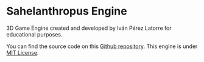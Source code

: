 # Sahelanthropus Engine
3D Game Engine created and developed by Iván Pérez Latorre for educational purposes.

You can find the source code on this [Github repository](https://github.com/N4bi/Sahelanthropus_Engine). This engine is under [MIT License](https://github.com/N4bi/Sahelanthropus_Engine/blob/master/LICENSE). 






